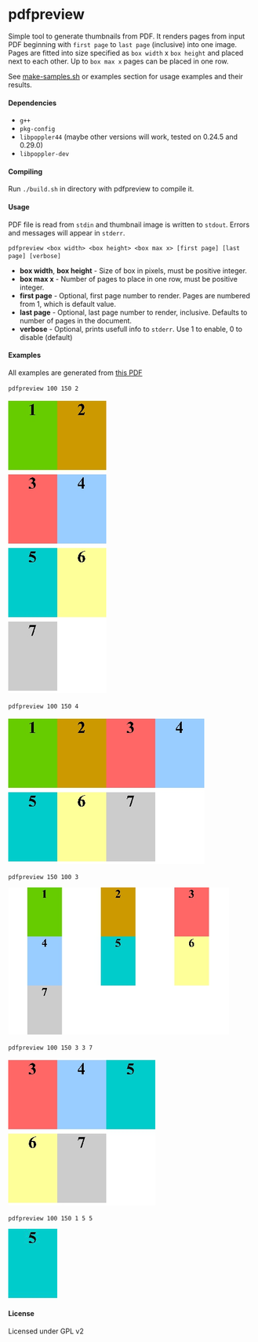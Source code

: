# pdfpreview

Simple tool to generate thumbnails from PDF. It renders pages from input PDF beginning with `first page` to `last page` (inclusive) into one image. Pages are fitted into size specified as `box width` x `box height` and placed next to each other. Up to `box max x` pages can be placed in one row.

See [make-samples.sh](samples/make-samples.sh) or examples section for usage examples and their results.


#### Dependencies

* `g++`
* `pkg-config`
* `libpoppler44` (maybe other versions will work, tested on 0.24.5 and 0.29.0)
* `libpoppler-dev` 

#### Compiling

Run `./build.sh` in directory with pdfpreview to compile it.

#### Usage

PDF file is read from `stdin` and thumbnail image is written to `stdout`. Errors and messages will appear in `stderr`.
```
pdfpreview <box width> <box height> <box max x> [first page] [last page] [verbose]
```

* **box width**, **box height** - Size of box in pixels, must be positive integer.
* **box max x** - Number of pages to place in one row, must be positive integer.
* **first page** - Optional, first page number to render. Pages are numbered from 1, which is default value.
* **last page** - Optional, last page number to render, inclusive. Defaults to number of pages in the document.
* **verbose** - Optional, prints usefull info to `stderr`. Use 1 to enable, 0 to disable (default)

#### Examples

All examples are generated from [this PDF](samples/sample.pdf)

`pdfpreview 100 150 2`

![sample 1](samples/sample-1.jpg)

`pdfpreview 100 150 4`

![sample 2](samples/sample-2.jpg)

`pdfpreview 150 100 3`

![sample 3](samples/sample-3.jpg)

`pdfpreview 100 150 3 3 7`

![sample 4](samples/sample-4.jpg)

`pdfpreview 100 150 1 5 5`

![sample 5](samples/sample-5.jpg)

#### License

Licensed under GPL v2
